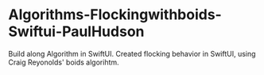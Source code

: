 # Algorithms-Flockingwithboids-Swiftui-PaulHudson
Build along Algorithm in SwiftUI. Created flocking behavior in SwiftUI, using Craig Reyonolds' boids algorihtm.




